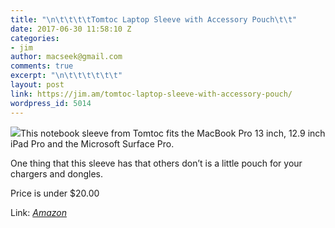 ```yaml
---
title: "\n\t\t\t\tTomtoc Laptop Sleeve with Accessory Pouch\t\t"
date: 2017-06-30 11:58:10 Z
categories:
- jim
author: macseek@gmail.com
comments: true
excerpt: "\n\t\t\t\t\t\t"
layout: post
link: https://jim.am/tomtoc-laptop-sleeve-with-accessory-pouch/
wordpress_id: 5014
---
```


[![](https://jim.am/wp-content/uploads/2017/06/710VCj-ussL._SX425_.jpg)](http://amzn.to/2u6rs3B)This notebook sleeve from Tomtoc fits the MacBook Pro 13 inch, 12.9 inch iPad Pro and the Microsoft Surface Pro.




One thing that this sleeve has that others don’t is a little pouch for your chargers and dongles.




Price is under $20.00




Link: _[Amazon](http://amzn.to/2u6rs3B)_


		
